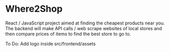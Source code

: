 # Where2Shop
React / JavaScript project aimed at finding the cheapest products near you. The backend will make API calls / web scrape websites of local stores and then compare prices of items to find the best store to go to.

To Do:
Add logo inside src/frontend/assets